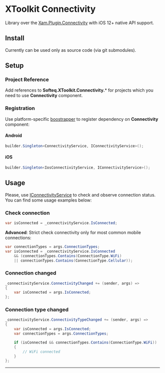 # XToolkit Connectivity

Library over the [Xam.Plugin.Connectivity](https://github.com/jamesmontemagno/ConnectivityPlugin) with iOS 12+ native API support.

## Install

Currently can be used only as source code (via git submodules).

## Setup

### Project Reference

Add references to **Softeq.XToolkit.Connectivity.*** for projects which you need to use **Connectivity** component.

### Registration

Use platform-specific [boostrapper](whitelabel/bootstrapper.md) to register dependency on **Connectivity** component:

#### Android

```cs
builder.Singleton<ConnectivityService, IConnectivityService>();
```

#### iOS

```cs
builder.Singleton<IosConnectivityService, IConnectivityService>();
```

## Usage

Please, use [IConnectivityService](xref:Softeq.XToolkit.Connectivity.IConnectivityService) to check and observe connection status. You can find some usage examples below:

### Check connection

```cs
var isConnected = _connectivityService.IsConnected;
```

**Advanced**: Strict check connectivity only for most common mobile connections:

```cs
var connectionTypes = args.ConnectionTypes;
var isConnected = _connectivityService.IsConnected
    && (connectionTypes.Contains(ConnectionType.WiFi)
    || connectionTypes.Contains(ConnectionType.Cellular));
```

### Connection changed

```cs
_connectivityService.ConnectivityChanged += (sender, args) =>
{
    var isConnected = args.IsConnected;
};
```

### Connection type changed

```cs
_connectivityService.ConnectivityTypeChanged += (sender, args) =>
{
    var isConnected = args.IsConnected;
    var connectionTypes = args.ConnectionTypes;

    if (isConnected && connectionTypes.Contains(ConnectionType.WiFi))
    {
        // WiFi connected
    }
};
```

---
